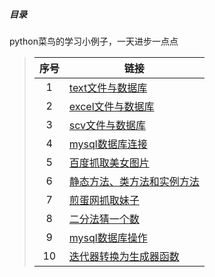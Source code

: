 ##### 目录
python菜鸟的学习小例子，一天进步一点点
> | 序号 | 链接 |
> |:---:  | --- |
> |1|[text文件与数据库](https://github.com/ssiping/Beginner-example/blob/master/mainbody/texttomysql.md)|
> |2|[excel文件与数据库](./mainbody/exceltomysql.md) |
> |3|[scv文件与数据库](./mainbody/csvtomysql.md)|
> |4|[mysql数据库连接](./mainbody/connectmysql.md)|
> |5|[百度抓取美女图片](https://github.com/ssiping/Beginner-example/blob/master/mainbody/grabbeauty.md)|
> |6|[静态方法、类方法和实例方法](https://github.com/ssiping/Beginner-example/blob/master/mainbody/classlei.md)|
> |7|[煎蛋网抓取妹子](./mainbody/jiandan_zhuatupian.md)|
> |8|[二分法猜一个数](./mainbody/erfenfachazhao.md)|
> |9|[mysql数据库操作](./mainbody/mysqlcaozuo.md)|
> |10|[迭代器转换为生成器函数](./mainbody/shengchengqi.md)|
